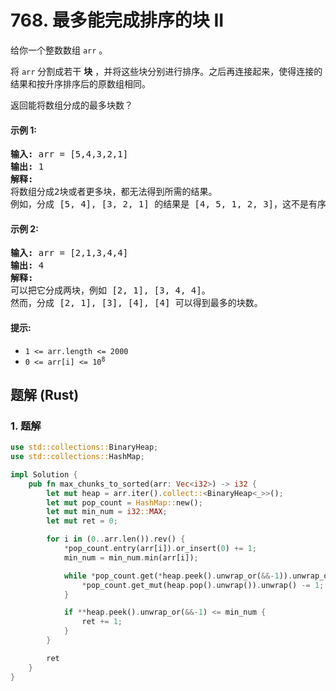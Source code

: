 # 768. 最多能完成排序的块 II
给你一个整数数组 `arr` 。

将 `arr` 分割成若干 **块** ，并将这些块分别进行排序。之后再连接起来，使得连接的结果和按升序排序后的原数组相同。

返回能将数组分成的最多块数？

#### 示例 1:
<pre>
<strong>输入:</strong> arr = [5,4,3,2,1]
<strong>输出:</strong> 1
<strong>解释:</strong>
将数组分成2块或者更多块，都无法得到所需的结果。
例如，分成 [5, 4], [3, 2, 1] 的结果是 [4, 5, 1, 2, 3]，这不是有序的数组。
</pre>

#### 示例 2:
<pre>
<strong>输入:</strong> arr = [2,1,3,4,4]
<strong>输出:</strong> 4
<strong>解释:</strong>
可以把它分成两块，例如 [2, 1], [3, 4, 4]。
然而，分成 [2, 1], [3], [4], [4] 可以得到最多的块数。
</pre>

#### 提示:
* `1 <= arr.length <= 2000`
* <code>0 <= arr[i] <= 10<sup>8</sup></code>

## 题解 (Rust)

### 1. 题解
```Rust
use std::collections::BinaryHeap;
use std::collections::HashMap;

impl Solution {
    pub fn max_chunks_to_sorted(arr: Vec<i32>) -> i32 {
        let mut heap = arr.iter().collect::<BinaryHeap<_>>();
        let mut pop_count = HashMap::new();
        let mut min_num = i32::MAX;
        let mut ret = 0;

        for i in (0..arr.len()).rev() {
            *pop_count.entry(arr[i]).or_insert(0) += 1;
            min_num = min_num.min(arr[i]);

            while *pop_count.get(*heap.peek().unwrap_or(&&-1)).unwrap_or(&0) > 0 {
                *pop_count.get_mut(heap.pop().unwrap()).unwrap() -= 1;
            }

            if **heap.peek().unwrap_or(&&-1) <= min_num {
                ret += 1;
            }
        }

        ret
    }
}
```
